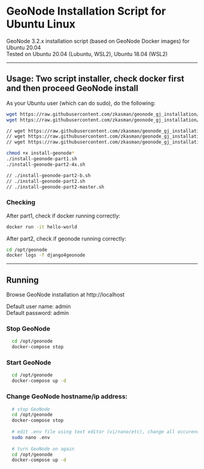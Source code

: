 # GeoNode Installation Script for Ubuntu Linux
GeoNode 3.2.x installation script (based on GeoNode Docker images) for Ubuntu 20.04
<br>
Tested on Ubuntu 20.04 (Lubuntu, WSL2), Ubuntu 18.04 (WSL2)

<hr>

## Usage: Two script installer, check docker first and then proceed GeoNode install

As your Ubuntu user (which can do sudo), do the following:
``` bash
wget https://raw.githubusercontent.com/zkasman/geonode_gj_installation/main/install-geonode-part1.sh
wget https://raw.githubusercontent.com/zkasman/geonode_gj_installation/main/install-geonode-part2-4x.sh

// wget https://raw.githubusercontent.com/zkasman/geonode_gj_installation/main/install-geonode-part2-b.sh
// wget https://raw.githubusercontent.com/zkasman/geonode_gj_installation/main/install-geonode-part2.sh
// wget https://raw.githubusercontent.com/zkasman/geonode_gj_installation/main/install-geonode-part2-master.sh

chmod +x install-geonode*
./install-geonode-part1.sh
./install-geonode-part2-4x.sh

// ./install-geonode-part2-b.sh
// ./install-geonode-part2.sh
// ./install-geonode-part2-master.sh
```


### Checking
After part1, check if docker running correctly:
``` bash
docker run -it hello-world
```

After part2, check if geonode running correctly:
``` bash
cd /opt/geonode
docker logs -f django4geonode
```

<hr>

## Running
Browse GeoNode installation at http://localhost

Default user name: admin
<br>
Default password: admin


### Stop GeoNode
``` bash
  cd /opt/geonode
  docker-compose stop
```

### Start GeoNode
``` bash
  cd /opt/geonode
  docker-compose up -d
```

### Change GeoNode hostname/ip address:
``` bash
  # stop GeoNode
  cd /opt/geonode
  docker-compose stop
  
  # edit .env file using text editor (vi/nano/etc), change all occurence of "localhost" into desired hostname/ip address
  sudo nano .env
  
  # turn GeoNode on again
  cd /opt/geonode
  docker-compose up -d
```
